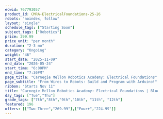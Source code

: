 ```yaml
---
ecwid: 767793057
product_id: CMRA-ElectricalFoundations-25-26
robots: "noindex, follow"
layout: "single"
schedule_tags: ["Starting Soon"]
subject_tags: ["Robotics"]
price: 299.99
price_unit: "per month"
duration: "2-3 mo"
category: "Ongoing"
weight: "46"
start_date: "2025-11-09"
end_date: "2026-05-24"
start_time: "6:00PM"
end_time: "7:30PM"
page_title: "Carnegie Mellon Robotics Academy: Electrical Foundations"
page_subtitle: "From Wires to Robots: Build and Program with Arduino!"
ribbon: "Starts Nov 11"
title: "Carnegie Mellon Robotics Academy: Electrical Foundations | Blue Ridge Boost"
day_tags: ["Tue","Thu"]
grade_tags: ["7th","8th","9th","10th", "11th", "12th"]
featured: 196
offers: [["Two-Three","269.99"],["Four+","224.99"]]
---
```

